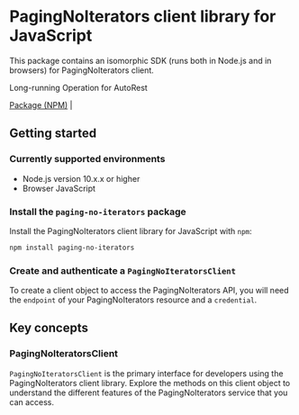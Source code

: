 # PagingNoIterators client library for JavaScript

This package contains an isomorphic SDK (runs both in Node.js and in browsers) for PagingNoIterators client.

Long-running Operation for AutoRest

[Package (NPM)](https://www.npmjs.com/package/paging-no-iterators) |

## Getting started

### Currently supported environments

- Node.js version 10.x.x or higher
- Browser JavaScript


### Install the `paging-no-iterators` package

Install the PagingNoIterators client library for JavaScript with `npm`:

```bash
npm install paging-no-iterators
```

### Create and authenticate a `PagingNoIteratorsClient`

To create a client object to access the PagingNoIterators API, you will need the `endpoint` of your PagingNoIterators resource and a `credential`.
## Key concepts

### PagingNoIteratorsClient

`PagingNoIteratorsClient` is the primary interface for developers using the PagingNoIterators client library. Explore the methods on this client object to understand the different features of the PagingNoIterators service that you can access.

